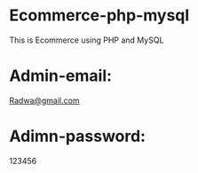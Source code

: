 # Ecommerce-php-mysql
This is Ecommerce using PHP and MySQL 
# Admin-email:
Radwa@gmail.com
# Adimn-password:
123456

